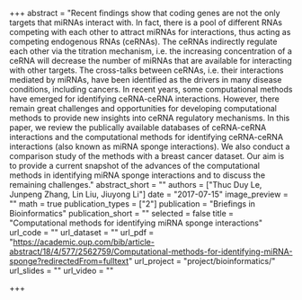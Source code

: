 +++
abstract = "Recent findings show that coding genes are not the only targets that miRNAs interact with. In fact, there is a pool of different RNAs competing with each other to attract miRNAs for interactions, thus acting as competing endogenous RNAs (ceRNAs). The ceRNAs indirectly regulate each other via the titration mechanism, i.e. the increasing concentration of a ceRNA will decrease the number of miRNAs that are available for interacting with other targets. The cross-talks between ceRNAs, i.e. their interactions mediated by miRNAs, have been identified as the drivers in many disease conditions, including cancers. In recent years, some computational methods have emerged for identifying ceRNA-ceRNA interactions. However, there remain great challenges and opportunities for developing computational methods to provide new insights into ceRNA regulatory mechanisms.
In this paper, we review the publically available databases of ceRNA-ceRNA interactions and the computational methods for identifying ceRNA-ceRNA interactions (also known as miRNA sponge interactions). We also conduct a comparison study of the methods with a breast cancer dataset. Our aim is to provide a current snapshot of the advances of the computational methods in identifying miRNA sponge interactions and to discuss the remaining challenges."
abstract_short = ""
authors = ["Thuc Duy Le, Junpeng Zhang, Lin Liu, Jiuyong Li"]
date = "2017-07-15"
image_preview = ""
math = true
publication_types = ["2"]
publication = "Briefings in Bioinformatics"
publication_short = ""
selected = false
title = "Computational methods for identifying miRNA sponge interactions"
url_code = ""
url_dataset = ""
url_pdf = "https://academic.oup.com/bib/article-abstract/18/4/577/2562759/Computational-methods-for-identifying-miRNA-sponge?redirectedFrom=fulltext"
url_project = "project/bioinformatics/"
url_slides = ""
url_video = ""

+++

